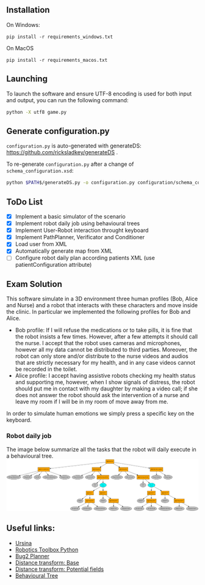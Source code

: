 ## Installation
On Windows:

```
pip install -r requirements_windows.txt
```

On MacOS

```
pip install -r requirements_macos.txt
```

## Launching

To launch the software and ensure UTF-8 encoding is used for both input and output, you can run the following command:

```bash
python -X utf8 game.py
```

## Generate configuration.py

`configuration.py` is auto-generated with generateDS: https://github.com/ricksladkey/generateDS .

To re-generate `configuration.py` after a change of `schema_configuration.xsd`:

```bash
python $PATH$/generateDS.py -o configuration.py configuration/schema_configuration.xsd
```

## ToDo List

- [x] Implement a basic simulator of the scenario
- [x] Implement robot daily job using behavioural trees
- [x] Implement User-Robot interaction throught keyboard
- [x] Implement PathPlanner, Verificator and Conditioner
- [x] Load user from XML
- [x] Automatically generate map from XML
- [ ] Configure robot daily plan according patients XML (use patientConfiguration attribute)

## Exam Solution
This software simulate in a 3D environment three human profiles (Bob, Alice and Nurse) and a robot that interacts with these characters and move inside the clinic. 
In particular we implemented the following profiles for Bob and Alice.
- Bob profile: If I will refuse the medications or to take pills, it is fine that the robot insists a few times. However, after a few attempts it should call the nurse. I accept that the robot uses cameras and microphones, however all my data cannot be distributed to third parties. Moreover, the robot can only store and/or distribute to the nurse videos and audios that are strictly necessary for my health, and in any case videos cannot be recorded in the toilet.
- Alice profile: I accept having assistive robots checking my health status and supporting me, however, when I show signals of distress, the robot should put me in contact with my daughter by making a video call; if she does not answer the robot should ask the intervention of a nurse and leave my room if I will be in my room of move away from me.

In order to simulate human emotions we simply press a specific key on the keyboard.

### Robot daily job
The image below summarize all the tasks that the robot will daily execute in a behavioural tree.
![Robot daily job](./images/daily_jobs.png)

## Useful links:
- [Ursina](https://www.ursinaengine.org/)
- [Robotics Toolbox Python](https://petercorke.github.io/robotics-toolbox-python)
- [Bug2 Planner](https://automaticaddison.com/the-bug2-algorithm-for-robot-motion-planning/)
- [Distance transform: Base](https://robotics102.github.io/lectures/rob102_07_distance_transform.pdf)
- [Distance transform: Potential fields](https://robotics102.github.io/lectures/rob102_08_potential_field.pdf)
- [Behavioural Tree](https://roboticseabass.com/2021/05/08/introduction-to-behavior-trees/)